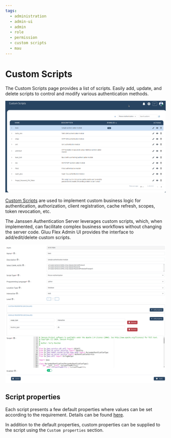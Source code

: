 ```yaml
---
tags:
  - administration
  - admin-ui
  - admin
  - role
  - permission
  - custom scripts
  - mau
---
```


# Custom Scripts


The Custom Scripts page provides a list of scripts. Easily add, update, and delete scripts to control and modify various authentication methods.

![image](../../assets/admin-ui/admin-ui-custom-script.png)

[Custom Scripts](https://docs.jans.io/stable/janssen-server/developer/scripts/) are used to implement custom business logic for authentication, authorization, client registration, cache refresh, scopes, token revocation, etc.

The Janssen Authentication Server leverages custom scripts, which, when implemented, can facilitate complex business workflows without changing the server code. Gluu Flex Admin UI provides the interface to add/edit/delete custom scripts.

![image](../../assets/admin-ui/admin-ui-custom-script-1.png)
![image](../../assets/admin-ui/admin-ui-custom-script-2.png)

## Script properties

Each script presents a few default properties where values can be set 
according to the requirement. Details can be found [here](https://docs.jans.io/stable/janssen-server/developer/scripts/#configurable-properties-of-a-custom-script).

In addition to the default properties, custom properties can be supplied to 
the script using the `Custom properties` section. 